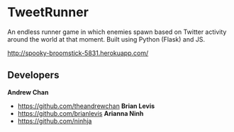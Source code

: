 # TweetRunner

An endless runner game in which enemies spawn based on Twitter activity around the world at that moment. Built using Python (Flask) and JS.

<http://spooky-broomstick-5831.herokuapp.com/>

## Developers

**Andrew Chan**
- <https://github.com/theandrewchan>
**Brian Levis**
- <https://github.com/brianlevis>
**Arianna Ninh**
- <https://github.com/ninhja>
